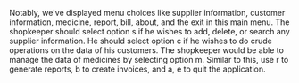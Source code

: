 Notably, we've displayed menu choices like supplier information, customer information, medicine, report, bill, about, and the exit in this main menu.
The shopkeeper should select option s if he wishes to add, delete, or search any supplier information.
He should select option c if he wishes to do crude operations on the data of his customers.
The shopkeeper would be able to manage the data of medicines by selecting option m.
Similar to this, use r to generate reports, b to create invoices, and a, e to quit the application.
